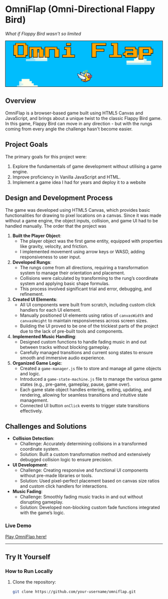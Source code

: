 # OmniFlap (Omni-Directional Flappy Bird)

*What if Flappy Bird wasn't so limited*

![alt text](assets/nongame/readme_topimg.png "Logo Title Text 1")

## Overview

OmniFlap is a browser-based game built using HTML5 Canvas and JavaScript, and brings about a unique twist to the classic Flappy Bird game. In this game, Flappy Bird can move in any direction - but with the rungs coming from every angle the challenge hasn't become easier.  


## Project Goals

The primary goals for this project were:  
1. Explore the fundamentals of game development without utilising a game engine.  
2. Improve proficiency in Vanilla JavaScript and HTML.  
3. Implement a game idea I had for years and deploy it to a website


## Design and Development Process
The game was developed using HTML5 Canvas, which provides basic functionalities for drawing to pixel locations on a canvas. Since it was made without a game engine, the object inputs, collision, and game UI had to be handled manually. The order that the project was   
1. **Built the Player Object**:  
   - The player object was the first game entity, equipped with properties like gravity, velocity, and friction.  
   - I implemented movement using arrow keys or WASD, adding responsiveness to user input.  
2. **Developed Rungs**:  
   - The rungs come from all directions, requiring a transformation system to manage their orientation and placement.  
   - Collisions were calculated by transforming to the rung’s coordinate system and applying basic shape formulas.  
   - This process involved significant trial and error, debugging, and refinement.  
3. **Created UI Elements**:  
   - All UI components were built from scratch, including custom click handlers for each UI element.  
   - Manually positioned UI elements using ratios of `canvasWidth` and `canvasHeight` to maintain responsiveness across screen sizes.  
   - Building the UI proved to be one of the trickiest parts of the project due to the lack of pre-built tools and components.  
4. **Implemented Music Handling**:  
   - Designed custom functions to handle fading music in and out between tracks without blocking gameplay.  
   - Carefully managed transitions and current song states to ensure smooth and immersive audio experience.  
5. **Organized Game Logic**:  
   - Created a `game-manager.js` file to store and manage all game objects and logic.  
   - Introduced a `game-state-machine.js` file to manage the various game states (e.g., pre-game, gameplay, pause, game over).  
   - Each game state object handles entering, exiting, updating, and rendering, allowing for seamless transitions and intuitive state management.  
   - Connected UI button `onClick` events to trigger state transitions effectively.  

## Challenges and Solutions
- **Collision Detection**:  
  - Challenge: Accurately determining collisions in a transformed coordinate system.  
  - Solution: Built a custom transformation method and extensively debugged collision logic to ensure precision.  
- **UI Development**:  
  - Challenge: Creating responsive and functional UI components without pre-made libraries or tools.  
  - Solution: Used pixel-perfect placement based on canvas size ratios and custom click handlers for interactions.  
- **Music Fading**:  
  - Challenge: Smoothly fading music tracks in and out without disrupting gameplay.  
  - Solution: Developed non-blocking custom fade functions integrated with the game’s logic.  


### Live Demo
[Play OmniFlap here!](http://skillsagelearn.com/omniflap)  

---

## Try It Yourself

### How to Run Locally
1. Clone the repository:  
   ```bash
   git clone https://github.com/your-username/omniflap.git

